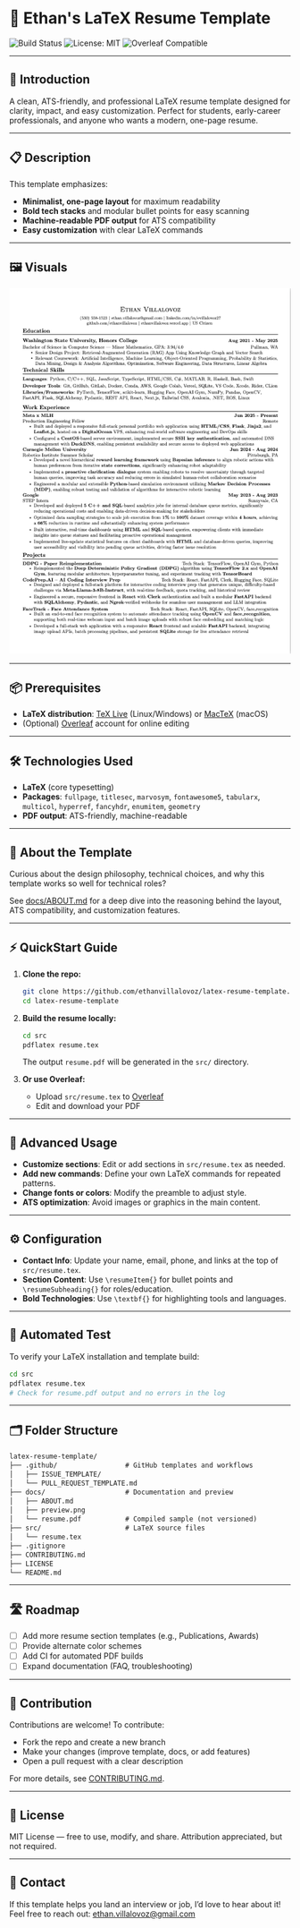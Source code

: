 # 💼 Ethan's LaTeX Resume Template

![Build Status](https://img.shields.io/badge/build-passing-brightgreen)
![License: MIT](https://img.shields.io/badge/license-MIT-blue)
![Overleaf Compatible](https://img.shields.io/badge/overleaf-supported-success)

---

## 🚀 Introduction

A clean, ATS-friendly, and professional LaTeX resume template designed for clarity, impact, and easy customization. Perfect for students, early-career professionals, and anyone who wants a modern, one-page resume.

---

## 📋 Description

This template emphasizes:
- **Minimalist, one-page layout** for maximum readability
- **Bold tech stacks** and modular bullet points for easy scanning
- **Machine-readable PDF output** for ATS compatibility
- **Easy customization** with clear LaTeX commands

---

## 🖼️ Visuals

![Resume Preview](docs/preview.png)

---

## 📦 Prerequisites

- **LaTeX distribution**: [TeX Live](https://www.tug.org/texlive/) (Linux/Windows) or [MacTeX](https://tug.org/mactex/) (macOS)
- (Optional) [Overleaf](https://overleaf.com/) account for online editing

---

## 🛠️ Technologies Used

- **LaTeX** (core typesetting)
- **Packages**: `fullpage`, `titlesec`, `marvosym`, `fontawesome5`, `tabularx`, `multicol`, `hyperref`, `fancyhdr`, `enumitem`, `geometry`
- **PDF output**: ATS-friendly, machine-readable

---

## 📖 About the Template

Curious about the design philosophy, technical choices, and why this template works so well for technical roles?  

See [docs/ABOUT.md](docs/ABOUT.md) for a deep dive into the reasoning behind the layout, ATS compatibility, and customization features.

---

## ⚡ QuickStart Guide

1. **Clone the repo:**
   ```bash
   git clone https://github.com/ethanvillalovoz/latex-resume-template.git
   cd latex-resume-template
   ```

2. **Build the resume locally:**
   ```bash
   cd src
   pdflatex resume.tex
   ```
   The output `resume.pdf` will be generated in the `src/` directory.

3. **Or use Overleaf:**
   - Upload `src/resume.tex` to [Overleaf](https://overleaf.com/)
   - Edit and download your PDF

---

## 🔬 Advanced Usage

- **Customize sections**: Edit or add sections in `src/resume.tex` as needed.
- **Add new commands**: Define your own LaTeX commands for repeated patterns.
- **Change fonts or colors**: Modify the preamble to adjust style.
- **ATS optimization**: Avoid images or graphics in the main content.

---

## ⚙️ Configuration

- **Contact Info**: Update your name, email, phone, and links at the top of `src/resume.tex`.
- **Section Content**: Use `\resumeItem{}` for bullet points and `\resumeSubheading{}` for roles/education.
- **Bold Technologies**: Use `\textbf{}` for highlighting tools and languages.

---

## 🧪 Automated Test

To verify your LaTeX installation and template build:
```bash
cd src
pdflatex resume.tex
# Check for resume.pdf output and no errors in the log
```

---

## 🗂️ Folder Structure

```
latex-resume-template/
├── .github/                 # GitHub templates and workflows
│   ├── ISSUE_TEMPLATE/
│   └── PULL_REQUEST_TEMPLATE.md
├── docs/                    # Documentation and preview
│   ├── ABOUT.md
│   ├── preview.png
│   └── resume.pdf           # Compiled sample (not versioned)
├── src/                     # LaTeX source files
│   └── resume.tex
├── .gitignore
├── CONTRIBUTING.md
├── LICENSE
└── README.md
```

---

## 🛣️ Roadmap

- [ ] Add more resume section templates (e.g., Publications, Awards)
- [ ] Provide alternate color schemes
- [ ] Add CI for automated PDF builds
- [ ] Expand documentation (FAQ, troubleshooting)

---

## 🤝 Contribution

Contributions are welcome! To contribute:
- Fork the repo and create a new branch
- Make your changes (improve template, docs, or add features)
- Open a pull request with a clear description

For more details, see [CONTRIBUTING.md](CONTRIBUTING.md).

---

## 📜 License

MIT License — free to use, modify, and share. Attribution appreciated, but not required.

---

## 💬 Contact

If this template helps you land an interview or job, I’d love to hear about it!  
Feel free to reach out: ethan.villalovoz@gmail.com
